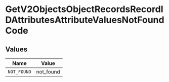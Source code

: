 # GetV2ObjectsObjectRecordsRecordIDAttributesAttributeValuesNotFoundCode


## Values

| Name        | Value       |
| ----------- | ----------- |
| `NOT_FOUND` | not_found   |